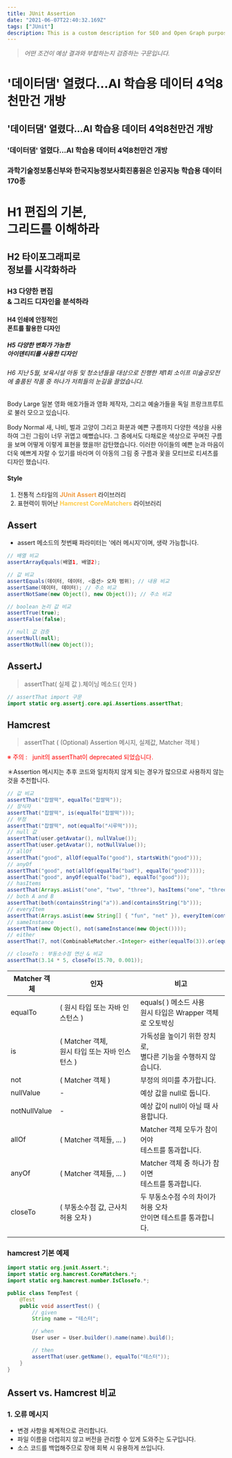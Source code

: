 ```yaml
---
title: JUnit Assertion
date: "2021-06-07T22:40:32.169Z"
tags: ["JUnit"]
description: This is a custom description for SEO and Open Graph purposes, rather than the default generated excerpt. Simply add a description field to the frontmatter.
---
```


> _어떤 조건이 예상 결과와 부합하는지 검증하는 구문입니다._

# '데이터댐' 열렸다…AI 학습용 데이터 4억8천만건 개방

## '데이터댐' 열렸다…AI 학습용 데이터 4억8천만건 개방

### '데이터댐' 열렸다…AI 학습용 데이터 4억8천만건 개방

### 과학기술정보통신부와 한국지능정보사회진흥원은 인공지능 학습용 데이터 170종

# H1 편집의 기본,<br/>그리드를 이해하라

## H2 타이포그래피로<br/>정보를 시각화하라

### H3 다양한 편집<br/>& 그리드 디자인을 분석하라

#### H4 인쇄에 안정적인<br/>폰트를 활용한 디자인

##### H5 다양한 변화가 가능한<br/>아이덴티티를 사용한 디자인

###### H6 지난 5월, 보육시설 아동 및 청소년들을 대상으로 진행한 제1회 소이프 미술공모전에 출품된 작품 중 하나가 저희들의 눈길을 끌었습니다.

<p class="body-lg">Body Large 일본 영화 애호가들과 영화 제작자, 그리고 예술가들을 독일 프랑크프루트로 불러 모으고 있습니다.</p>

Body Normal 새, 나비, 벌과 고양이 그리고 화분과 예쁜 구름까지 다양한 색상을 사용하여 그린 그림이 너무 귀엽고 예뻤습니다. 그 중에서도 다채로운 색상으로 꾸며진 구름을 보며 어떻게 이렇게 표현을 했을까! 감탄했습니다. 이러한 아이들의 예쁜 눈과 마음이 더욱 예쁘게 자랄 수 있기를 바라며 이 아동의 그림 중 구름과 꽃을 모티브로 티셔츠를 디자인 했습니다.

#### Style

1. 전통적 스타일의 <span style="color: #f19c43;">**JUnit Assert**</span> 라이브러리
2. 표현력이 뛰어난 <span style="color: #ffcc49;">**Hamcrest CoreMatchers**</span> 라이브러리

## Assert

- assert 메소드의 첫번째 파라미터는 '에러 메시지'이며, 생략 가능합니다.

```java
// 배열 비교
assertArrayEquals(배열1, 배열2);

// 값 비교
assertEquals(데이터, 데이터, <옵션> 오차 범위); // 내용 비교
assertSame(데이터, 데이터); // 주소 비교
assertNotSame(new Object(), new Object()); // 주소 비교

// boolean 논리 값 비교
assertTrue(true);
assertFalse(false);

// null 값 검증
assertNull(null);
assertNotNull(new Object());
```

## AssertJ

> assertThat( 실제 값 ).체이닝 메소드( 인자 )

```java
// assertThat import 구문
import static org.assertj.core.api.Assertions.assertThat;
```

## Hamcrest

> assertThat ( (Optional) Assertion 메시지, 실제값, Matcher 객체 )

<span style="color: #ff0000;">※ 주의 :   junit의 assertThat이 deprecated 되었습니다.</span>

＊Assertion 메시지는 추후 코드와 일치하지 않게 되는 경우가 많으므로 사용하지 않는 것을 추천합니다.

```java
// 값 비교
assertThat("찹쌀떡", equalTo("찹쌀떡"));
// 장식자
assertThat("찹쌀떡", is(equalTo("찹쌀떡")));
// 부정
assertThat("찹쌀떡", not(equalTo("시루떡")));
// null 값
assertThat(user.getAvatar(), nullValue());
assertThat(user.getAvatar(), notNullValue());
// allOf
assertThat("good", allOf(equalTo("good"), startsWith("good")));
// anyOf
assertThat("good", not(allOf(equalTo("bad"), equalTo("good"))));
assertThat("good", anyOf(equalTo("bad"), equalTo("good")));
// hasItems
assertThat(Arrays.asList("one", "two", "three"), hasItems("one", "three"));
// both A and B
assertThat(both(containsString("a")).and(containsString("b")));
// everyItem
assertThat(Arrays.asList(new String[] { "fun", "net" }), everyItem(containsString("n")));
// sameInstance
assertThat(new Object(), not(sameInstance(new Object())));
// either
assertThat(7, not(CombinableMatcher.<Integer> either(equalTo(3)).or(equalTo(4))));

// closeTo : 부동소수점 연산 & 비교
assertThat(3.14 * 5, closeTo(15.70, 0.001));
```

| Matcher 객체 | 인자                                                | 비고                                                                  |
| ------------ | --------------------------------------------------- | --------------------------------------------------------------------- |
| equalTo      | ( 원시 타입 또는 자바 인스턴스 )                    | equals( ) 메소드 사용<br />원시 타입은 Wrapper 객체로 오토박싱        |
| is           | ( Matcher 객체,<br />원시 타입 또는 자바 인스턴스 ) | 가독성을 높이기 위한 장치로,<br />별다른 기능을 수행하지 않습니다.    |
| not          | ( Matcher 객체 )                                    | 부정의 의미를 추가합니다.                                             |
| nullValue    | -                                                   | 예상 값을 null로 둡니다.                                              |
| notNullValue | -                                                   | 예상 값이 null이 아닐 때 사용합니다.                                  |
| allOf        | ( Matcher 객체들, ... )                             | Matcher 객체 모두가 참이어야<br />테스트를 통과합니다.                |
| anyOf        | ( Matcher 객체들, ... )                             | Matcher 객체 중 하나가 참이면<br />테스트를 통과합니다.               |
| closeTo      | ( 부동소수점 값, 근사치 허용 오차 )                 | 두 부동소수점 수의 차이가 허용 오차<br /> 안이면 테스트를 통과합니다. |
|              |                                                     |                                                                       |

### hamcrest 기본 예제

```java
import static org.junit.Assert.*;
import static org.hamcrest.CoreMatchers.*;
import static org.hamcrest.number.IsCloseTo.*;

public class TempTest {
    @Test
    public void assertTest() {
        // given
        String name = "테스터";

        // when
        User user = User.builder().name(name).build();

        // then
        assertThat(user.getName(), equalTo("테스터"));
    }
}
```

## Assert vs. Hamcrest 비교

### 1. 오류 메시지

<!--
**JUnit Assert**

![assertEquals(D:\Projects\GitHub\GitBook-TIL.gitbook\assets\spring\junit\junit_assert_error_message.png);](../../../.gitbook/assets/spring/junit/junit_assert_error_message.png)

**Hamcrest**

![assertThat(../../../.gitbook/assets/spring/junit/hamcrest_error_message.png);](../../../.gitbook/assets/spring/junit/hamcrest_error_message.png) -->

- 변경 사항을 체계적으로 관리합니다.
- 파일 이름을 더럽히지 않고 버전을 관리할 수 있게 도와주는 도구입니다.
- 소스 코드를 백업해주므로 장애 회복 시 유용하게 쓰입니다.
